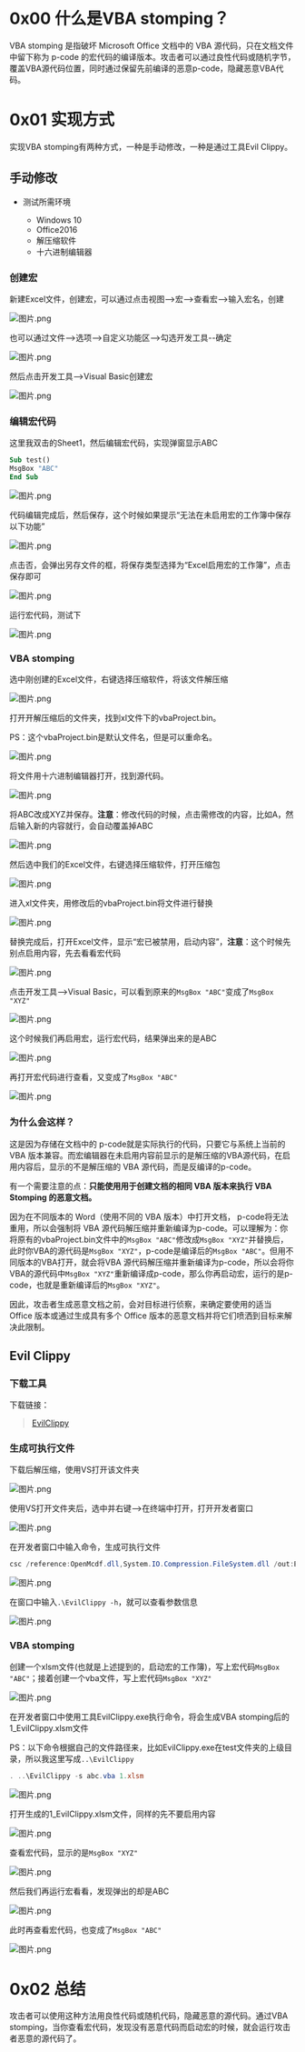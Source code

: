 0x00 什么是VBA stomping？
=====================

VBA stomping 是指破坏 Microsoft Office 文档中的 VBA 源代码，只在文档文件中留下称为 p-code 的宏代码的编译版本。攻击者可以通过良性代码或随机字节，覆盖VBA源代码位置，同时通过保留先前编译的恶意p-code，隐藏恶意VBA代码。

0x01 实现方式
=========

实现VBA stomping有两种方式，一种是手动修改，一种是通过工具Evil Clippy。

手动修改
----

- 测试所需环境
    
    
    - Windows 10
    - Office2016
    - 解压缩软件
    - 十六进制编辑器

### 创建宏

新建Excel文件，创建宏，可以通过点击视图--&gt;宏--&gt;查看宏--&gt;输入宏名，创建

![图片.png](https://shs3.b.qianxin.com/attack_forum/2022/05/attach-5930b8e68d8b44e75e71131069e13fbefbfd3e09.png)

也可以通过文件--&gt;选项--&gt;自定义功能区--&gt;勾选开发工具--确定

![图片.png](https://shs3.b.qianxin.com/attack_forum/2022/05/attach-00530610fd050b45bf78bbe175c7c66efa12de35.png)

然后点击开发工具--&gt;Visual Basic创建宏

![图片.png](https://shs3.b.qianxin.com/attack_forum/2022/05/attach-35a1237597c44d6aed381cddb72e97c80027af45.png)

### 编辑宏代码

这里我双击的Sheet1，然后编辑宏代码，实现弹窗显示ABC

```vb
Sub test()
MsgBox "ABC"
End Sub
```

![图片.png](https://shs3.b.qianxin.com/attack_forum/2022/05/attach-8f0b8584816ce76ebeb25b71662be15eb2bcd79c.png)

代码编辑完成后，然后保存，这个时候如果提示“无法在未启用宏的工作簿中保存以下功能”

![图片.png](https://shs3.b.qianxin.com/attack_forum/2022/05/attach-1d867b7dbc2bbada33b19f1dc11df0bd01d2dd44.png)

点击否，会弹出另存文件的框，将保存类型选择为“Excel启用宏的工作簿”，点击保存即可

![图片.png](https://shs3.b.qianxin.com/attack_forum/2022/05/attach-d0aff941aaa03d3f75f212708b178ab8e391b52d.png)

运行宏代码，测试下

![图片.png](https://shs3.b.qianxin.com/attack_forum/2022/05/attach-89d717fd82fd3760e7cc82b065f6ea753f818716.png)

### VBA stomping

选中刚创建的Excel文件，右键选择压缩软件，将该文件解压缩

![图片.png](https://shs3.b.qianxin.com/attack_forum/2022/05/attach-0b371dd626c056e79d5008f20df2ef0d90e20a2b.png)

打开开解压缩后的文件夹，找到xl文件下的vbaProject.bin。

PS：这个vbaProject.bin是默认文件名，但是可以重命名。

![图片.png](https://shs3.b.qianxin.com/attack_forum/2022/05/attach-ea08e04b261e83ee254cd7308e250c4630f6d09d.png)

将文件用十六进制编辑器打开，找到源代码。

![图片.png](https://shs3.b.qianxin.com/attack_forum/2022/05/attach-a6fd2fe98238e64763f2c864c79b3b577e015a50.png)

将ABC改成XYZ并保存。**注意**：修改代码的时候，点击需修改的内容，比如A，然后输入新的内容就行，会自动覆盖掉ABC

![图片.png](https://shs3.b.qianxin.com/attack_forum/2022/05/attach-8e500b9ea1da26cb3986a7739ca9a686a779cde5.png)

然后选中我们的Excel文件，右键选择压缩软件，打开压缩包

![图片.png](https://shs3.b.qianxin.com/attack_forum/2022/05/attach-b16f2fd00ad9e749b3a906fd58fb0c89feed6e2d.png)

进入xl文件夹，用修改后的vbaProject.bin将文件进行替换

![图片.png](https://shs3.b.qianxin.com/attack_forum/2022/05/attach-583db96c0c291b413148bbb9832a074beb8a160d.png)

替换完成后，打开Excel文件，显示“宏已被禁用，启动内容”，**注意**：这个时候先别点启用内容，先去看看宏代码

![图片.png](https://shs3.b.qianxin.com/attack_forum/2022/05/attach-e522f8a17b370e3d92c3faa76d8ae7ebb95d86f5.png)

点击开发工具--&gt;Visual Basic，可以看到原来的`MsgBox "ABC"`变成了`MsgBox "XYZ"`

![图片.png](https://shs3.b.qianxin.com/attack_forum/2022/05/attach-bf937ddef86f608bb600355187b0cd052be6fabe.png)

这个时候我们再启用宏，运行宏代码，结果弹出来的是ABC

![图片.png](https://shs3.b.qianxin.com/attack_forum/2022/05/attach-f2d9401fcb7939406a5d0e2f0b95e27a97d7b3f6.png)

再打开宏代码进行查看，又变成了`MsgBox "ABC"`

![图片.png](https://shs3.b.qianxin.com/attack_forum/2022/05/attach-c84973ddcd26a7e5fe6b2fa93c184690cac62b21.png)

### 为什么会这样？

这是因为存储在文档中的 p-code就是实际执行的代码，只要它与系统上当前的 VBA 版本兼容。而宏编辑器在未启用内容前显示的是解压缩的VBA源代码，在启用内容后，显示的不是解压缩的 VBA 源代码，而是反编译的p-code。

有一个需要注意的点：**只能使用用于创建文档的相同 VBA 版本来执行 VBA Stomping 的恶意文档。**

因为在不同版本的 Word（使用不同的 VBA 版本）中打开文档， p-code将无法重用，所以会强制将 VBA 源代码解压缩并重新编译为p-code。可以理解为：你将原有的vbaProject.bin文件中的`MsgBox "ABC"`修改成`MsgBox "XYZ"`并替换后，此时你VBA的源代码是`MsgBox "XYZ"`，p-code是编译后的`MsgBox "ABC"`。但用不同版本的VBA打开，就会将VBA 源代码解压缩并重新编译为p-code，所以会将你VBA的源代码中`MsgBox "XYZ"`重新编译成p-code，那么你再启动宏，运行的是p-code，也就是重新编译后的`MsgBox "XYZ"`。

因此，攻击者生成恶意文档之前，会对目标进行侦察，来确定要使用的适当 Office 版本或通过生成具有多个 Office 版本的恶意文档并将它们喷洒到目标来解决此限制。

Evil Clippy
-----------

### 下载工具

下载链接：

> [EvilClippy](https://github.com/outflanknl/EvilClippy)

### 生成可执行文件

下载后解压缩，使用VS打开该文件夹

![图片.png](https://shs3.b.qianxin.com/attack_forum/2022/05/attach-798e7645d5893acdcf155b1c82fe971475e4ab9b.png)

使用VS打开文件夹后，选中并右键--&gt;在终端中打开，打开开发者窗口

![图片.png](https://shs3.b.qianxin.com/attack_forum/2022/05/attach-2289dd22356b4e85ada83089600bbffe79b57f27.png)

在开发者窗口中输入命令，生成可执行文件

```powershell
csc /reference:OpenMcdf.dll,System.IO.Compression.FileSystem.dll /out:EvilClippy.exe *.cs
```

![图片.png](https://shs3.b.qianxin.com/attack_forum/2022/05/attach-81a2ce30470c0b4a360fe87d1cb571322fbda31d.png)

在窗口中输入`.\EvilClippy -h`，就可以查看参数信息

![图片.png](https://shs3.b.qianxin.com/attack_forum/2022/05/attach-d6a1ad28ea1d107045b2a7d572edebc5c4cd6c76.png)

### VBA stomping

创建一个xlsm文件(也就是上述提到的，启动宏的工作簿)，写上宏代码`MsgBox "ABC"`；接着创建一个vba文件，写上宏代码`MsgBox "XYZ"`

![图片.png](https://shs3.b.qianxin.com/attack_forum/2022/05/attach-824dd4bd2bf128aba08d1607204826010738233c.png)

在开发者窗口中使用工具EvilClippy.exe执行命令，将会生成VBA stomping后的1\_EvilClippy.xlsm文件

PS：以下命令根据自己的文件路径来，比如EvilClippy.exe在test文件夹的上级目录，所以我这里写成`..\EvilClippy`

```powershell
. ..\EvilClippy -s abc.vba 1.xlsm
```

![图片.png](https://shs3.b.qianxin.com/attack_forum/2022/05/attach-dfddd13f6efae46c10cc4f81ee55515302e5e075.png)

打开生成的1\_EvilClippy.xlsm文件，同样的先不要启用内容

![图片.png](https://shs3.b.qianxin.com/attack_forum/2022/05/attach-9bee02414c784a39db47898fdd23a7b06910e4e7.png)

查看宏代码，显示的是`MsgBox "XYZ"`

![图片.png](https://shs3.b.qianxin.com/attack_forum/2022/05/attach-36cc5ee50999dabd4f418d2f8b1e784cb6a1abea.png)

然后我们再运行宏看看，发现弹出的却是ABC

![图片.png](https://shs3.b.qianxin.com/attack_forum/2022/05/attach-b42b715c0bb173596db6243b551165ce74026c2a.png)

此时再查看宏代码，也变成了`MsgBox "ABC"`

![图片.png](https://shs3.b.qianxin.com/attack_forum/2022/05/attach-b77c116f87dd02b24d30f5a10137223816a5f5fb.png)

0x02 总结
=======

攻击者可以使用这种方法用良性代码或随机代码，隐藏恶意的源代码。通过VBA stomping，当你查看宏代码，发现没有恶意代码而启动宏的时候，就会运行攻击者恶意的源代码了。